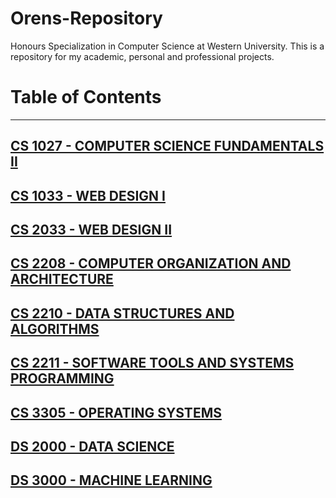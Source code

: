 # Orens-Repository
Honours Specialization in Computer Science at Western University. This is a repository for my academic, personal and professional projects.

# Table of Contents

---

## [CS 1027 - COMPUTER SCIENCE FUNDAMENTALS II](CS1027-COMPUTER-SCIENCE-FUNDAMENTALS-II)

## [CS 1033 - WEB DESIGN I](CS1033-WEB-DESIGN-I)

## [CS 2033 - WEB DESIGN II](CS2033-WEB-DESIGN-II)

## [CS 2208 - COMPUTER ORGANIZATION AND ARCHITECTURE](CS2208-COMPUTER-ORGANIZATION-AND-ARCHITECTURE)

## [CS 2210 - DATA STRUCTURES AND ALGORITHMS](CS2210-DATA-STRUCTURES-AND-ALGORITHMS)

## [CS 2211 - SOFTWARE TOOLS AND SYSTEMS PROGRAMMING](CS2211-SOFTWARE-TOOLS-AND-SYSTEMS-PROGRAMMING)

## [CS 3305 - OPERATING SYSTEMS](CS3305-OPERATING-SYSTEMS)

## [DS 2000 - DATA SCIENCE](DS2000-DATA-SCIENCE)

## [DS 3000 - MACHINE LEARNING](DS3000-MACHINE-LEARNING)

